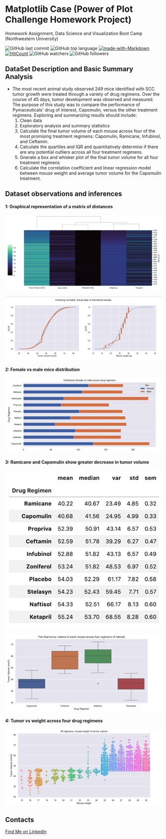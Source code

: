 # Matplotlib Case (Power of Plot Challenge Homework Project)

Homework Assignment, Data Science and Visualization Boot Camp (Northwestern University)

![GitHub last commit](https://img.shields.io/github/last-commit/OlegRyzhkov2020/matplotlib-challenge)
![GitHub top language](https://img.shields.io/github/languages/top/OlegRyzhkov2020/matplotlib-challenge)
[![made-with-Markdown](https://img.shields.io/badge/Made%20with-Markdown-1f425f.svg)](http://commonmark.org)
[![HitCount](http://hits.dwyl.com/OlegRyzhkov2020/matplotlib-challenge.svg)](http://hits.dwyl.com/OlegRyzhkov2020/matplotlib-challenge)
![GitHub watchers](https://img.shields.io/github/watchers/OlegRyzhkov2020/matplotlib-challenge?label=Watch&style=social)
![GitHub followers](https://img.shields.io/github/followers/OlegRyzhkov2020?label=Follow&style=social)

## DataSet Description and Basic Summary Analysis

* The most recent animal study observed 249 mice identified with SCC tumor growth were treated through a variety of drug regimens. Over the course of 45 days, tumor development was observed and measured. The purpose of this study was to compare the performance of Pymaceuticals' drug of interest, Capomulin, versus the other treatment regimens. Exploring and summarizing results should include:
    1. Clean data
    2. Exploratory analysis and summary statistics
    3. Calculate the final tumor volume of each mouse across four of the most promising treatment regimens: Capomulin, Ramicane, Infubinol, and Ceftamin.
    4. Calculate the quartiles and IQR and quantitatively determine if there are any potential outliers across all four treatment regimens.
    5. Gnerate a box and whisker plot of the final tumor volume for all four treatment regimens
    6. Calculate the correlation coefficient and linear regression model between mouse weight and average tumor volume for the Capomulin treatment.

## Dataset observations and inferences

#### 1: Graphical representation of a matrix of distances

![age_statisics](images/dendrogram.png)

![age_statisics](images/ecdf.png)

#### 2: Female vs male mice distribution

![Type_chart](images/distribution.png)

#### 3: Ramicane and Capomulin show greater decrease in tumor volume

![Type_chart](images/stat_table.png)

![Type_chart](images/boxplot.png)

#### 4: Tumor vs weight across four drug regimens

![Type_chart](images/swampplot.png)

## Contacts
[Find Me on
LinkedIn](https://www.linkedin.com/in/oleg-n-ryzhkov/)

